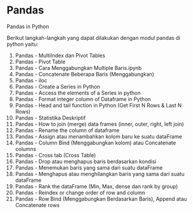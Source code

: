 # Pandas
Pandas in Python 

Berikut langkah-langkah yang dapat dilakukan dengan modul pandas di python yaitu:
1. Pandas - MultiIndex dan Pivot Tables
2. Pandas - Pivot Table
3. Pandas - Cara Menggabungkan Multiple Baris.ipynb 
4. Pandas - Concatenate Beberapa Baris (Menggabungkan)
5. Pandas - iloc
6. Pandas - Create a Series in Python
7. Pandas - Access the elements of a Series in python
8. Pandas - Format integer column of Dataframe in Python
9. Pandas - Head and tail function in Python (Get First N Rows & Last N Rows)
10. Pandas - Statistika Deskriptif
11. Pandas - How to join (merge) data frames (inner, outer, right, left join)
12. Pandas - Rename the column of dataframe
13. Pandas - Assign atau menambahkan kolom baru ke suatu dataFrame
14. Pandas - Column Bind (Menggabungkan kolom) atau Concatenate columns
15. Pandas - Cross tab (Cross Table)
16. Pandas - Drop atau menghapus baris berdasarkan kondisi
17. Pandas - Menemukan baris yang sama dari suatu dataFrame
18. Pandas - Menghapus atau menghilangkan baris yang sama dari suatu dataFrame
19. Pandas - Rank the dataFrame (Min, Max, dense dan rank by group)
20. Pandas - Reindex or change order of row and column
21. Pandas - Row Bind (Menggabungkan Berdasarkan Baris), Append atau Concatenate rows
